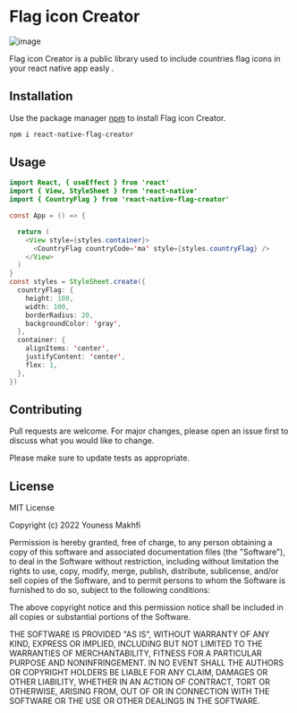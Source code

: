 # Flag icon Creator
![image](https://memberfiles.freewebs.com/98/56/37315698/photos/Nato-Flags/Nato%20Member%20Flags.png)

Flag icon  Creator is a public library used to include countries flag icons in your react native app easly .

## Installation

Use the package manager [npm](https://www.npmjs.com/) to install Flag icon Creator.

```bash
npm i react-native-flag-creator
```

## Usage

```java
import React, { useEffect } from 'react'
import { View, StyleSheet } from 'react-native'
import { CountryFlag } from 'react-native-flag-creator'

const App = () => {

  return (
    <View style={styles.container}>
      <CountryFlag countryCode='ma' style={styles.countryFlag} />
    </View>
  )
}
const styles = StyleSheet.create({
  countryFlag: {
    height: 100,
    width: 100,
    borderRadius: 20,
    backgroundColor: 'gray',
  },
  container: {
    alignItems: 'center',
    justifyContent: 'center',
    flex: 1,
  },
})
```

## Contributing
Pull requests are welcome. For major changes, please open an issue first to discuss what you would like to change.

Please make sure to update tests as appropriate.

## License
MIT License

Copyright (c) 2022 Youness Makhfi

Permission is hereby granted, free of charge, to any person obtaining a copy
of this software and associated documentation files (the "Software"), to deal
in the Software without restriction, including without limitation the rights
to use, copy, modify, merge, publish, distribute, sublicense, and/or sell
copies of the Software, and to permit persons to whom the Software is
furnished to do so, subject to the following conditions:

The above copyright notice and this permission notice shall be included in all
copies or substantial portions of the Software.

THE SOFTWARE IS PROVIDED "AS IS", WITHOUT WARRANTY OF ANY KIND, EXPRESS OR
IMPLIED, INCLUDING BUT NOT LIMITED TO THE WARRANTIES OF MERCHANTABILITY,
FITNESS FOR A PARTICULAR PURPOSE AND NONINFRINGEMENT. IN NO EVENT SHALL THE
AUTHORS OR COPYRIGHT HOLDERS BE LIABLE FOR ANY CLAIM, DAMAGES OR OTHER
LIABILITY, WHETHER IN AN ACTION OF CONTRACT, TORT OR OTHERWISE, ARISING FROM,
OUT OF OR IN CONNECTION WITH THE SOFTWARE OR THE USE OR OTHER DEALINGS IN THE
SOFTWARE.
